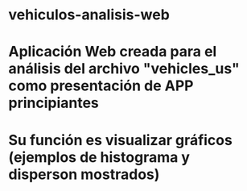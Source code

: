 # vehiculos-analisis-web
# Aplicación Web creada para el análisis del archivo "vehicles_us" como presentación de APP principiantes
# Su función es visualizar gráficos (ejemplos de histograma y disperson mostrados)